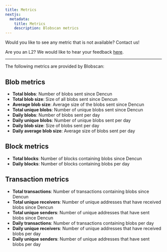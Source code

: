 ```yaml
---
title: Metrics
nextjs:
  metadata:
    title: Metrics
    description: Blobscan metrics
---
```


Would you like to see any metric that is not available? Contact us!

Are you an L2? We would like to hear your feedback [here](https://forms.gle/YwLwz4QtofmL67Qd8).

---

The following metrics are provided by Blobscan:

## Blob metrics

- **Total blobs**: Number of blobs sent since Dencun
- **Total blob size**: Size of all blobs sent since Dencun
- **Average blob size**: Average size of the blobs sent since Dencun
- **Total unique blobs**: Number of unique blobs sent since Dencun
- **Daily blobs**: Number of blobs sent per day
- **Daily unique blobs**: Number of unique blobs sent per day
- **Daily blob size**: Size of blobs sent per day
- **Daily average blob size**: Average size of blobs sent per day

## Block metrics

- **Total blocks**: Number of blocks containing blobs since Dencun
- **Daily blocks**: Number of blocks containing blobs per day

## Transaction metrics

- **Total transactions**: Number of transactions containing blobs since Dencun
- **Total unique receivers**: Number of unique addresses that have received blobs since Dencun
- **Total unique senders**: Number of unique addresses that have sent blobs since Dencun
- **Daily transactions**: Number of transactions containing blobs per day
- **Daily unique receivers**: Number of unique addresses that have received blobs per day
- **Daily unique senders**: Number of unique addresses that have sent blobs per day
